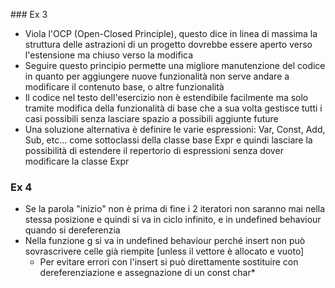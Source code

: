 ### Ex 3
- Viola l'OCP (Open-Closed Principle), questo dice in linea di massima la struttura delle astrazioni di un progetto dovrebbe essere aperto verso l'estensione ma chiuso verso la modifica
- Seguire questo principio permette una migliore manutenzione del codice in quanto per aggiungere nuove funzionalità non serve andare a modificare il contenuto base, o altre funzionalità
- Il codice nel testo dell'esercizio non è estendibile facilmente ma solo tramite modifica della funzionalità di base che a sua volta gestisce tutti i casi possibili senza lasciare spazio a possibili aggiunte future
- Una soluzione alternativa è definire le varie espressioni: Var, Const, Add, Sub, etc... come sottoclassi della classe base Expr e quindi lasciare la possibilità di estendere il repertorio di espressioni senza dover modificare la classe Expr

### Ex 4
- Se la parola "inizio" non è prima di fine i 2 iteratori non saranno mai nella stessa posizione e quindi si va in ciclo infinito, e in undefined behaviour quando si dereferenzia 
- Nella funzione g si va in undefined behaviour perché insert non può sovrascrivere celle già riempite [unless il vettore è allocato e vuoto]
  - Per evitare errori con l'insert si può direttamente sostituire con dereferenziazione e assegnazione di un const char*
